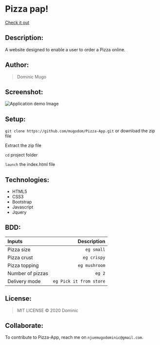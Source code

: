 # Pizza pap!
[Check it out](https://mugodom.github.io/Pizza-App/)


## Description: 
A website designed to enable a user to order a Pizza online.

## Author:
> Dominic Mugo

## Screenshot:
![Application demo Image ](/images/screenshot.png)

## Setup:
`git clone https://github.com/mugodom/Pizza-App.git` or download the zip file

Extract the zip file

`cd` project folder

`launch` the index.html file

## Technologies:
* HTML5
* CSS3
* Bootstrap
* Javascript
* Jquery

## BDD:
| Inputs |  Description |
| :---         |          ---: |
| Pizza size     | `eg small`   |
| Pizza crust    | `eg crispy`   |
| Pizza topping    | `eg mushroom`  |
| Number of pizzas   | `eg 2`   |
| Delivery mode   | `eg Pick it from store`   |

## License:
>MIT LICENSE &copy; 2020 Dominic

## Collaborate:
To contribute to Pizza-App, reach me on `njuemugodominic@gmail.com`.